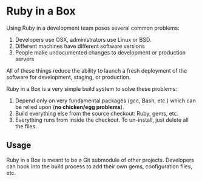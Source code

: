 Ruby in a Box
=============

Using Ruby in a development team poses several common problems:

1. Developers use OSX, administrators use Linux or BSD.
2. Different machines have different software versions
3. People make undocumented changes to development or production servers

All of these things reduce the ability to launch a fresh deployment of the software for development, staging, or production.

Ruby in a Box is a very simple build system to solve these problems:

1. Depend only on very fundamental packages (gcc, Bash, etc.) which can be relied upon (**no chicken/egg problems**).
2. Build everything else from the source checkout: Ruby, gems, etc.
3. Everything runs from inside the checkout. To un-install, just delete all the files.

Usage
-----

Ruby in a Box is meant to be a Git submodule of other projects. Developers can hook into the build process to add
their own gems, configuration files, etc.
